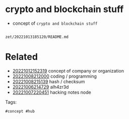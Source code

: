 # crypto and blockchain stuff

- concept of `crypto and blockchain stuff`

```
```

` zet/20221013185120/README.md `

# Related

- [20221012152319](/zet/20221012152319/README.md) concept of company or organization
- [20221008212000](/zet/20221008212000/README.md) coding / programming
- [20221008215139](/zet/20221008215139/README.md) hash / checksum
- [20221006214729](/zet/20221006214729/README.md) alh4zr3d
- [20221007220451](/zet/20221007220451/README.md) hacking notes node

Tags:

    #concept #hub
